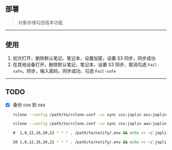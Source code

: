 ## 部署

> 对象存储勾选版本功能

---
## 使用

1. 初次打开，删除默认笔记、笔记本，设置加密，设置 S3 同步，同步成功
2. 在其他设备打开，删除默认笔记、笔记本，设置 S3 同步，取消勾选 `Fail-safe`，同步，输入密码，同步成功，勾选 `Fail-safe`


---
## TODO

- [x] 备份 cos 到 oss
    ```sh
    rclone --config /path/to/rclone.conf -vv sync cos:joplin oss:joplin

    rclone --config /path/to/rclone.conf -vv sync cos:joplin aws:joplin
    ```

    ```sh
    0  1,8,12,16,20,22 * * * . /path/to/notify/.env && echo >> ~/.joplin.log && echo >> ~/.bark.log && rclone --config /path/to/rclone.conf -vv sync cos:joplin oss:joplin >> ~/.joplin.log 2>&1 && bash /path/to/notify.sh "joplin-sync-to-oss" "joplin-sync-to-oss" "ok" >> ~/.bark.log 2>&1 || bash /path/to/notify.sh "joplin-sync" "joplin-sync-to-oss" "fail" "minuet" >> ~/.bark.log 2>&1

    20 1,8,12,16,20,22 * * * . /path/to/notify/.env && echo >> ~/.joplin.log && echo >> ~/.bark.log && rclone --config /path/to/rclone.conf -vv sync cos:joplin aws:joplin >> ~/.joplin.log 2>&1 && bash /path/to/notify.sh "joplin-sync-to-aws" "joplin-sync-to-aws" "ok" >> ~/.bark.log 2>&1 || bash /path/to/notify.sh "joplin-sync" "joplin-sync-to-aws" "fail" "minuet" >> ~/.bark.log 2>&1
    ```